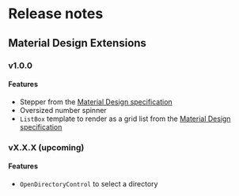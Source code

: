 # Release notes
## Material Design Extensions
### v1.0.0
#### Features
* Stepper from the [Material Design specification](https://material.io/guidelines/components/steppers.html)
* Oversized number spinner
* `ListBox` template to render as a grid list from the [Material Design specification](https://material.io/guidelines/components/grid-lists.html)
### vX.X.X (upcoming)
#### Features
* `OpenDirectoryControl` to select a directory
